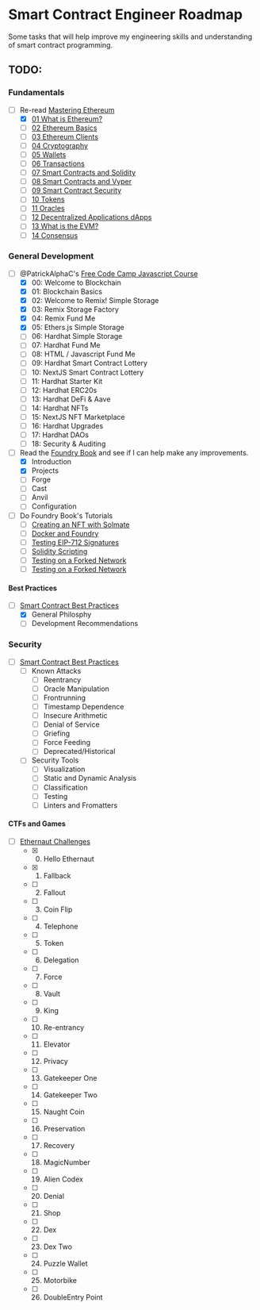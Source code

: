# Smart Contract Engineer Roadmap

Some tasks that will help improve my engineering skills and understanding of smart contract programming.

## TODO:

### Fundamentals

- [ ] Re-read [Mastering Ethereum](https://github.com/ethereumbook/ethereumbook)
  - [x] [01 What is Ethereum?](https://github.com/ethereumbook/ethereumbook/blob/develop/01what-is.asciidoc)
  - [ ] [02 Ethereum Basics](https://github.com/ethereumbook/ethereumbook/blob/develop/02intro.asciidoc)
  - [ ] [03 Ethereum Clients](https://github.com/ethereumbook/ethereumbook/blob/develop/03clients.asciidoc)
  - [ ] [04 Cryptography](https://github.com/ethereumbook/ethereumbook/blob/develop/04keys-addresses.asciidoc)
  - [ ] [05 Wallets](https://github.com/ethereumbook/ethereumbook/blob/develop/05wallets.asciidoc)
  - [ ] [06 Transactions](https://github.com/ethereumbook/ethereumbook/blob/develop/06transactions.asciidoc)
  - [ ] [07 Smart Contracts and Solidity](https://github.com/ethereumbook/ethereumbook/blob/develop/07smart-contracts-solidity.asciidoc)
  - [ ] [08 Smart Contracts and Vyper](https://github.com/ethereumbook/ethereumbook/blob/develop/08smart-contracts-vyper.asciidoc)
  - [ ] [09 Smart Contract Security](https://github.com/ethereumbook/ethereumbook/blob/develop/09smart-contracts-security.asciidoc)
  - [ ] [10 Tokens](https://github.com/ethereumbook/ethereumbook/blob/develop/10tokens.asciidoc)
  - [ ] [11 Oracles](https://github.com/ethereumbook/ethereumbook/blob/develop/11oracles.asciidoc)
  - [ ] [12 Decentralized Applications dApps](https://github.com/ethereumbook/ethereumbook/blob/develop/12dapps.asciidoc)
  - [ ] [13 What is the EVM?](https://github.com/ethereumbook/ethereumbook/blob/develop/13evm.asciidoc)
  - [ ] [14 Consensus](https://github.com/ethereumbook/ethereumbook/blob/develop/14consensus.asciidoc)

### General Development

- [ ] @PatrickAlphaC's [Free Code Camp Javascript Course](https://youtu.be/gyMwXuJrbJQ)
  - [x] 00: Welcome to Blockchain
  - [x] 01: Blockchain Basics
  - [x] 02: Welcome to Remix! Simple Storage
  - [x] 03: Remix Storage Factory
  - [x] 04: Remix Fund Me
  - [x] 05: Ethers.js Simple Storage
  - [ ] 06: Hardhat Simple Storage
  - [ ] 07: Hardhat Fund Me
  - [ ] 08: HTML / Javascript Fund Me
  - [ ] 09: Hardhat Smart Contract Lottery
  - [ ] 10: NextJS Smart Contract Lottery
  - [ ] 11: Hardhat Starter Kit
  - [ ] 12: Hardhat ERC20s
  - [ ] 13: Hardhat DeFi & Aave
  - [ ] 14: Hardhat NFTs
  - [ ] 15: NextJS NFT Marketplace
  - [ ] 16: Hardhat Upgrades
  - [ ] 17: Hardhat DAOs
  - [ ] 18: Security & Auditing
- [ ] Read the [Foundry Book](https://book.getfoundry.sh/) and see if I can help make any improvements.
  - [x] Introduction
  - [x] Projects
  - [ ] Forge
  - [ ] Cast
  - [ ] Anvil
  - [ ] Configuration
- [ ] Do Foundry Book's Tutorials
  - [ ] [Creating an NFT with Solmate](https://book.getfoundry.sh/tutorials/solmate-nft.html)
  - [ ] [Docker and Foundry](https://book.getfoundry.sh/tutorials/solmate-nft.html)
  - [ ] [Testing EIP-712 Signatures](https://book.getfoundry.sh/tutorials/testing-eip712.html)
  - [ ] [Solidity Scripting](https://book.getfoundry.sh/tutorials/solidity-scripting.html)
  - [ ] [Testing on a Forked Network](https://book.getfoundry.sh/tutorials/solidity-scripting.html)
  - [ ] [Testing on a Forked Network](https://book.getfoundry.sh/tutorials/testing-on-a-forked-network.html)

#### Best Practices

- [ ] [Smart Contract Best Practices](https://consensys.github.io/smart-contract-best-practices/)
  - [x] General Philosphy
  - [ ] Development Recommendations

### Security

- [ ] [Smart Contract Best Practices](https://consensys.github.io/smart-contract-best-practices/)
  - [ ] Known Attacks
    - [ ] Reentrancy
    - [ ] Oracle Manipulation
    - [ ] Frontrunning
    - [ ] Timestamp Dependence
    - [ ] Insecure Arithmetic
    - [ ] Denial of Service
    - [ ] Griefing
    - [ ] Force Feeding
    - [ ] Deprecated/Historical
  - [ ] Security Tools
    - [ ] Visualization
    - [ ] Static and Dynamic Analysis
    - [ ] Classification
    - [ ] Testing
    - [ ] Linters and Fromatters

#### CTFs and Games

- [ ] [Ethernaut Challenges](https://ethernaut.openzeppelin.com/)
  - [x] 0. Hello Ethernaut
  - [x] 1. Fallback
  - [ ] 2. Fallout
  - [ ] 3. Coin Flip
  - [ ] 4. Telephone
  - [ ] 5. Token
  - [ ] 6. Delegation
  - [ ] 7. Force
  - [ ] 8. Vault
  - [ ] 9. King
  - [ ] 10. Re-entrancy
  - [ ] 11. Elevator
  - [ ] 12. Privacy
  - [ ] 13. Gatekeeper One
  - [ ] 14. Gatekeeper Two
  - [ ] 15. Naught Coin
  - [ ] 16. Preservation
  - [ ] 17. Recovery
  - [ ] 18. MagicNumber
  - [ ] 19. Alien Codex
  - [ ] 20. Denial
  - [ ] 21. Shop
  - [ ] 22. Dex
  - [ ] 23. Dex Two
  - [ ] 24. Puzzle Wallet
  - [ ] 25. Motorbike
  - [ ] 26. DoubleEntry Point
